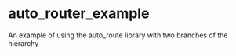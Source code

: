 # auto_router_example
An example of using the auto_route library with two branches of the hierarchy
